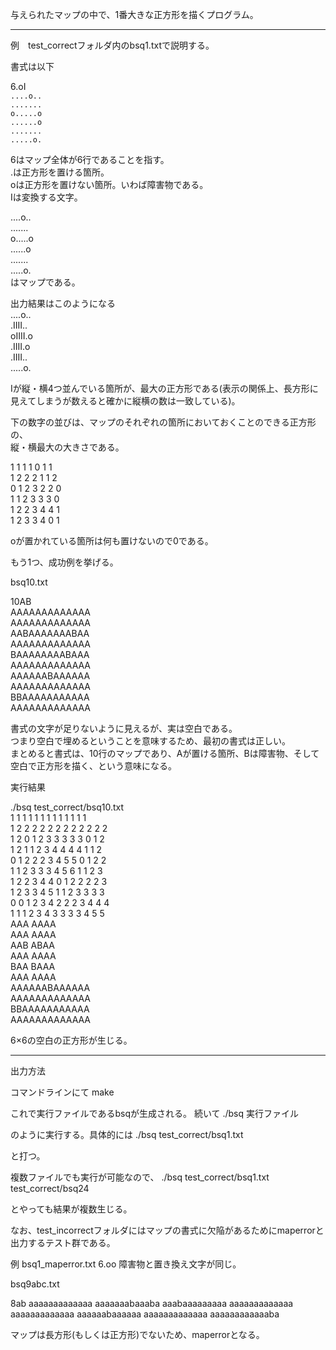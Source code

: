 与えられたマップの中で、1番大きな正方形を描くプログラム。  
  
------------------------  
例　test_correctフォルダ内のbsq1.txtで説明する。  

書式は以下  
  
6.oI  
`....o..`  
`.......`    
`o.....o`  
`......o`  
`.......`  
`.....o.`  
  
6はマップ全体が6行であることを指す。  
.は正方形を置ける箇所。  
oは正方形を置けない箇所。いわば障害物である。  
Iは変換する文字。  
  
....o..  
.......  
o.....o  
......o  
.......  
.....o.  
はマップである。  
  
  
出力結果はこのようになる  
....o..  
.IIII..  
oIIII.o  
.IIII.o  
.IIII..  
.....o.  
  
Iが縦・横4つ並んでいる箇所が、最大の正方形である(表示の関係上、長方形に見えてしまうが数えると確かに縦横の数は一致している)。  
  
下の数字の並びは、マップのそれぞれの箇所においておくことのできる正方形の、  
縦・横最大の大きさである。  
  
 1 1 1 1 0 1 1  
 1 2 2 2 1 1 2  
 0 1 2 3 2 2 0  
 1 1 2 3 3 3 0  
 1 2 2 3 4 4 1  
 1 2 3 3 4 0 1  
  
oが置かれている箇所は何も置けないので0である。  
  
  
もう1つ、成功例を挙げる。  
  
bsq10.txt   
  
10AB   
AAAAAAAAAAAAA  
AAAAAAAAAAAAA  
AABAAAAAAABAA  
AAAAAAAAAAAAA  
BAAAAAAAABAAA  
AAAAAAAAAAAAA  
AAAAAABAAAAAA  
AAAAAAAAAAAAA  
BBAAAAAAAAAAA  
AAAAAAAAAAAAA  
  
  
書式の文字が足りないように見えるが、実は空白である。  
つまり空白で埋めるということを意味するため、最初の書式は正しい。  
まとめると書式は、10行のマップであり、Aが置ける箇所、Bは障害物、そして空白で正方形を描く、という意味になる。  
  
  
実行結果  
  
./bsq test_correct/bsq10.txt   
 1 1 1 1 1 1 1 1 1 1 1 1 1  
 1 2 2 2 2 2 2 2 2 2 2 2 2  
 1 2 0 1 2 3 3 3 3 3 0 1 2  
 1 2 1 1 2 3 4 4 4 4 1 1 2  
 0 1 2 2 2 3 4 5 5 0 1 2 2  
 1 1 2 3 3 3 4 5 6 1 1 2 3  
 1 2 2 3 4 4 0 1 2 2 2 2 3  
 1 2 3 3 4 5 1 1 2 3 3 3 3  
 0 0 1 2 3 4 2 2 2 3 4 4 4  
 1 1 1 2 3 4 3 3 3 3 4 5 5  
AAA      AAAA  
AAA      AAAA  
AAB      ABAA  
AAA      AAAA  
BAA      BAAA  
AAA      AAAA  
AAAAAABAAAAAA  
AAAAAAAAAAAAA  
BBAAAAAAAAAAA  
AAAAAAAAAAAAA  
  
6×6の空白の正方形が生じる。  


---------------------


出力方法

コマンドラインにて
make

これで実行ファイルであるbsqが生成される。
続いて
./bsq 実行ファイル

のように実行する。具体的には
./bsq test_correct/bsq1.txt 

と打つ。


複数ファイルでも実行が可能なので、
./bsq test_correct/bsq1.txt test_correct/bsq24 

とやっても結果が複数生じる。

なお、test_incorrectフォルダにはマップの書式に欠陥があるためにmaperrorと出力するテスト群である。

例
bsq1_maperror.txt
6.oo 障害物と置き換え文字が同じ。

bsq9abc.txt

8ab 
aaaaaaaaaaaaa
aaaaaaabaaaba
aaabaaaaaaaaa
aaaaaaaaaaaaa
aaaaaaaaaaaaa
aaaaaabaaaaaa
aaaaaaaaaaaaa
aaaaaaaaaaaaba

マップは長方形(もしくは正方形)でないため、maperrorとなる。







